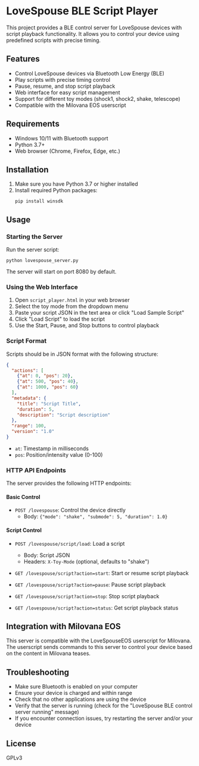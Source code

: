 # LoveSpouse BLE Script Player

This project provides a BLE control server for LoveSpouse devices with script playback functionality. It allows you to control your device using predefined scripts with precise timing.

## Features

- Control LoveSpouse devices via Bluetooth Low Energy (BLE)
- Play scripts with precise timing control
- Pause, resume, and stop script playback
- Web interface for easy script management
- Support for different toy modes (shock1, shock2, shake, telescope)
- Compatible with the Milovana EOS userscript

## Requirements

- Windows 10/11 with Bluetooth support
- Python 3.7+
- Web browser (Chrome, Firefox, Edge, etc.)

## Installation

1. Make sure you have Python 3.7 or higher installed
2. Install required Python packages:
   ```
   pip install winsdk
   ```

## Usage

### Starting the Server

Run the server script:

```
python lovespouse_server.py
```

The server will start on port 8080 by default.

### Using the Web Interface

1. Open `script_player.html` in your web browser
2. Select the toy mode from the dropdown menu
3. Paste your script JSON in the text area or click "Load Sample Script"
4. Click "Load Script" to load the script
5. Use the Start, Pause, and Stop buttons to control playback

### Script Format

Scripts should be in JSON format with the following structure:

```json
{
  "actions": [
    {"at": 0, "pos": 20},
    {"at": 500, "pos": 40},
    {"at": 1000, "pos": 60}
  ],
  "metadata": {
    "title": "Script Title",
    "duration": 5,
    "description": "Script description"
  },
  "range": 100,
  "version": "1.0"
}
```

- `at`: Timestamp in milliseconds
- `pos`: Position/intensity value (0-100)

### HTTP API Endpoints

The server provides the following HTTP endpoints:

#### Basic Control

- `POST /lovespouse`: Control the device directly
  - Body: `{"mode": "shake", "submode": 5, "duration": 1.0}`

#### Script Control

- `POST /lovespouse/script/load`: Load a script
  - Body: Script JSON
  - Headers: `X-Toy-Mode` (optional, defaults to "shake")

- `GET /lovespouse/script?action=start`: Start or resume script playback
- `GET /lovespouse/script?action=pause`: Pause script playback
- `GET /lovespouse/script?action=stop`: Stop script playback
- `GET /lovespouse/script?action=status`: Get script playback status

## Integration with Milovana EOS

This server is compatible with the LoveSpouseEOS userscript for Milovana. The userscript sends commands to this server to control your device based on the content in Milovana teases.

## Troubleshooting

- Make sure Bluetooth is enabled on your computer
- Ensure your device is charged and within range
- Check that no other applications are using the device
- Verify that the server is running (check for the "LoveSpouse BLE control server running" message)
- If you encounter connection issues, try restarting the server and/or your device

## License

GPLv3
